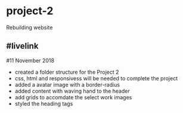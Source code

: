 # project-2
Rebuilding website

#livelink
- 

#11 November 2018
- created a folder structure for the Project 2
- css, html and responsivess will be needed to complete the project
- added a avatar image with a border-radius
- added content with waving hand to the header
- add grids to accomdate the select work images
- styled the heading tags
